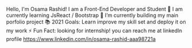 Hello, I'm Osama Rashid!
I am a Front-End Developer and Student
🚀 I am currently learning JsReact / Bootstrap
🔭 I’m currently building my main porfolio project
📚 2021 Goals: Learn improve my skill set and deploy it on my work
⚡ Fun Fact: looking for internship!
 you can reach me at linkedIn profile https://www.linkedin.com/in/osama-rashid-aaa98721a

